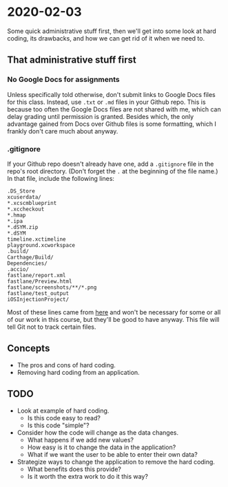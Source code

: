 # 2020-02-03

Some quick administrative stuff first, then we'll get into some look at hard coding, its drawbacks, and how we can get rid of it when we need to.

## That administrative stuff first

### No Google Docs for assignments

Unless specifically told otherwise, don't submit links to Google Docs files for this class. Instead, use `.txt` or `.md` files in your Github repo. This is because too often the Google Docs files are not shared with me, which can delay grading until permission is granted. Besides which, the only advantage gained from Docs over Github files is some formatting, which I frankly don't care much about anyway.

### .gitignore

If your Github repo doesn't already have one, add a `.gitignore` file in the repo's root directory. (Don't forget the `.` at the beginning of the file name.) In that file, include the following lines:

```
.DS_Store
xcuserdata/
*.xcscmblueprint
*.xccheckout
*.hmap
*.ipa
*.dSYM.zip
*.dSYM
timeline.xctimeline
playground.xcworkspace
.build/
Carthage/Build/
Dependencies/
.accio/
fastlane/report.xml
fastlane/Preview.html
fastlane/screenshots/**/*.png
fastlane/test_output
iOSInjectionProject/
```

Most of these lines came from [here](https://github.com/github/gitignore/blob/master/Swift.gitignore) and won't be necessary for some or all of our work in this course, but they'll be good to have anyway. This file will tell Git not to track certain files.

## Concepts

- The pros and cons of hard coding.
- Removing hard coding from an application.

## TODO

- Look at example of hard coding.
  - Is this code easy to read?
  - Is this code "simple"?
- Consider how the code will change as the data changes.
  - What happens if we add new values?
  - How easy is it to change the data in the application?
  - What if we want the user to be able to enter their own data?
- Strategize ways to change the application to remove the hard coding.
  - What benefits does this provide?
  - Is it worth the extra work to do it this way?
